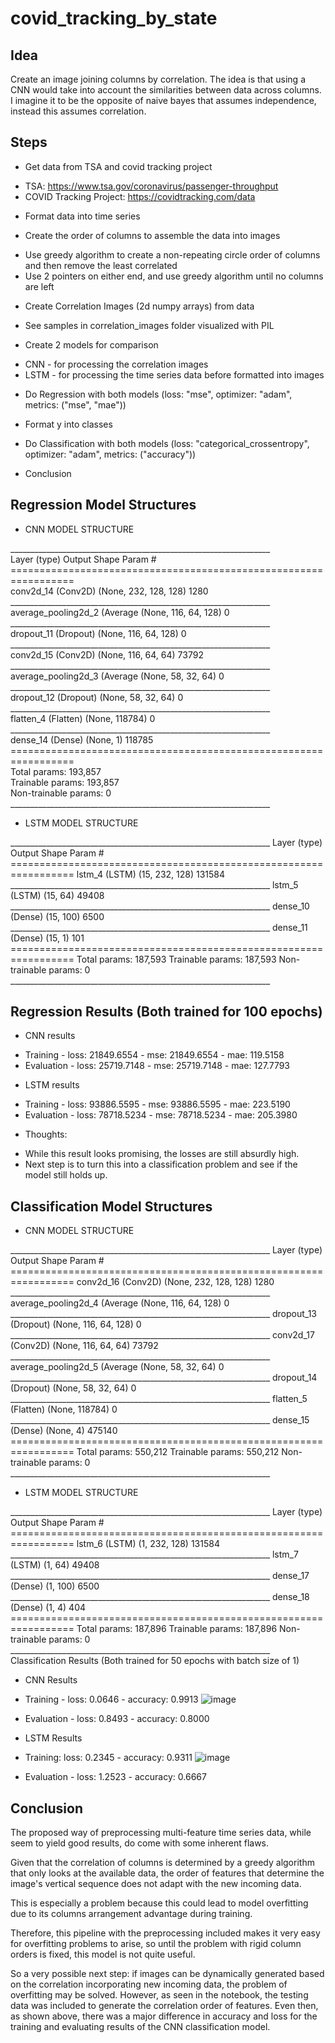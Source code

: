 # covid_tracking_by_state

## Idea
Create an image joining columns by correlation. The idea is that using a CNN would take into account the similarities between data across columns. I imagine it to be the opposite of naive bayes that assumes independence, instead this assumes correlation.

## Steps
- Get data from TSA and covid tracking project 
* TSA: https://www.tsa.gov/coronavirus/passenger-throughput
* COVID Tracking Project: https://covidtracking.com/data

- Format data into time series

- Create the order of columns to assemble the data into images
* Use greedy algorithm to create a non-repeating circle order of columns and then remove the least correlated
* Use 2 pointers on either end, and use greedy algorithm until no columns are left

- Create Correlation Images (2d numpy arrays) from data
* See samples in correlation_images folder visualized with PIL

- Create 2 models for comparison
* CNN - for processing the correlation images
* LSTM - for processing the time series data before formatted into images

- Do Regression with both models (loss: "mse", optimizer: "adam", metrics: ("mse", "mae"))

- Format y into classes

- Do Classification with both models (loss: "categorical_crossentropy", optimizer: "adam", metrics: ("accuracy"))

- Conclusion



## Regression Model Structures
- CNN MODEL STRUCTURE
<div>
_________________________________________________________________<br>
Layer (type)                 Output Shape              Param #   <br>
=================================================================<br>
conv2d_14 (Conv2D)           (None, 232, 128, 128)     1280      <br>
_________________________________________________________________<br>
average_pooling2d_2 (Average (None, 116, 64, 128)      0         <br>
_________________________________________________________________<br>
dropout_11 (Dropout)         (None, 116, 64, 128)      0         <br>
_________________________________________________________________<br>
conv2d_15 (Conv2D)           (None, 116, 64, 64)       73792     <br>
_________________________________________________________________<br>
average_pooling2d_3 (Average (None, 58, 32, 64)        0         <br>
_________________________________________________________________<br>
dropout_12 (Dropout)         (None, 58, 32, 64)        0         <br>
_________________________________________________________________<br>
flatten_4 (Flatten)          (None, 118784)            0         <br>
_________________________________________________________________<br>
dense_14 (Dense)             (None, 1)                 118785    <br>
=================================================================<br>
Total params: 193,857<br>
Trainable params: 193,857<br>
Non-trainable params: 0<br>
_________________________________________________________________<br>
</div>

- LSTM MODEL STRUCTURE
<div>
_________________________________________________________________
Layer (type)                 Output Shape              Param #   
=================================================================
lstm_4 (LSTM)                (15, 232, 128)            131584    
_________________________________________________________________
lstm_5 (LSTM)                (15, 64)                  49408     
_________________________________________________________________
dense_10 (Dense)             (15, 100)                 6500      
_________________________________________________________________
dense_11 (Dense)             (15, 1)                   101       
=================================================================
Total params: 187,593
Trainable params: 187,593
Non-trainable params: 0
_________________________________________________________________
</div>

## Regression Results (Both trained for 100 epochs)
- CNN results
* Training - loss: 21849.6554 - mse: 21849.6554 - mae: 119.5158
* Evaluation - loss: 25719.7148 - mse: 25719.7148 - mae: 127.7793

- LSTM results
* Training - loss: 93886.5595 - mse: 93886.5595 - mae: 223.5190
* Evaluation - loss: 78718.5234 - mse: 78718.5234 - mae: 205.3980

- Thoughts:
* While this result looks promising, the losses are still absurdly high.
* Next step is to turn this into a classification problem and see if the model still holds up.

## Classification Model Structures
- CNN MODEL STRUCTURE
<div>
_________________________________________________________________
Layer (type)                 Output Shape              Param #   
=================================================================
conv2d_16 (Conv2D)           (None, 232, 128, 128)     1280      
_________________________________________________________________
average_pooling2d_4 (Average (None, 116, 64, 128)      0         
_________________________________________________________________
dropout_13 (Dropout)         (None, 116, 64, 128)      0         
_________________________________________________________________
conv2d_17 (Conv2D)           (None, 116, 64, 64)       73792     
_________________________________________________________________
average_pooling2d_5 (Average (None, 58, 32, 64)        0         
_________________________________________________________________
dropout_14 (Dropout)         (None, 58, 32, 64)        0         
_________________________________________________________________
flatten_5 (Flatten)          (None, 118784)            0         
_________________________________________________________________
dense_15 (Dense)             (None, 4)                 475140    
=================================================================
Total params: 550,212
Trainable params: 550,212
Non-trainable params: 0
_________________________________________________________________
</div>

- LSTM MODEL STRUCTURE
<div>
_________________________________________________________________
Layer (type)                 Output Shape              Param #   
=================================================================
lstm_6 (LSTM)                (1, 232, 128)             131584    
_________________________________________________________________
lstm_7 (LSTM)                (1, 64)                   49408     
_________________________________________________________________
dense_17 (Dense)             (1, 100)                  6500      
_________________________________________________________________
dense_18 (Dense)             (1, 4)                    404       
=================================================================
Total params: 187,896
Trainable params: 187,896
Non-trainable params: 0
_________________________________________________________________
</div

## Classification Results (Both trained for 50 epochs with batch size of 1)
- CNN Results
* Training - loss: 0.0646 - accuracy: 0.9913
![image](https://user-images.githubusercontent.com/46566976/113117706-4d291680-9241-11eb-90ed-dab86c0cf214.png)

* Evaluation - loss: 0.8493 - accuracy: 0.8000

- LSTM Results
* Training: loss: 0.2345 - accuracy: 0.9311
![image](https://user-images.githubusercontent.com/46566976/113117729-531ef780-9241-11eb-8f73-35572977e9c1.png)

* Evaluation - loss: 1.2523 - accuracy: 0.6667

## Conclusion
The proposed way of preprocessing multi-feature time series data, while seem to yield good results, do come with some inherent flaws.

Given that the correlation of columns is determined by a greedy algorithm that only looks at the available data,
the order of features that determine the image's vertical sequence does not adapt with the new incoming data.

This is especially a problem because this could lead to model overfitting due to its columns arrangement advantage during training.

Therefore, this pipeline with the preprocessing included makes it very easy for overfitting problems to arise,
so until the problem with rigid column orders is fixed, this model is not quite useful.

So a very possible next step: 
if images can be dynamically generated based on the correlation incorporating new incoming data, the problem of overfitting may be solved.
However, as seen in the notebook, the testing data was included to generate the correlation order of features.
Even then, as shown above, there was a major difference in accuracy and loss for the training and evaluating results of the CNN classification model.
